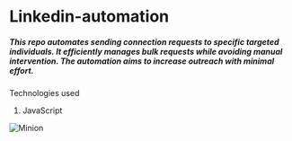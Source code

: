 # Linkedin-automation
##### This repo automates sending connection requests to specific targeted individuals. It efficiently manages bulk requests while avoiding manual intervention. The automation aims to increase outreach with minimal effort.

Technologies used

1. JavaScript

![Minion](https://accountgram-production.sfo2.cdn.digitaloceanspaces.com/nubelaco_ghost/2024/01/TLC_Linkedin_AutomationArtboard_1.png)